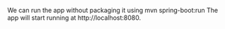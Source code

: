 We can run the app without packaging it using
mvn spring-boot:run
The app will start running at http://localhost:8080.